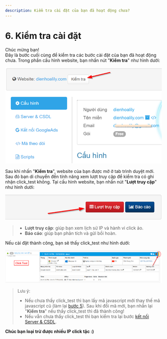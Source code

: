 ```yaml
---
description: Kiểm tra cài đặt của bạn đã hoạt động chưa?
---
```


# 6. Kiểm tra cài đặt

Chúc mừng bạn!  
Đây là bước cuối cùng để kiểm tra các bước cài đặt của bạn đã hoạt động chưa. Trong phần cấu hình website, bạn nhấn nút "**Kiểm tra**" như hình dưới:

![](../.gitbook/assets/test.png)

Sau khi nhấn "**Kiểm tra**", website của bạn được mở ở tab trình duyệt mới. Sau đó bạn di chuyển đến tính năng xem lượt truy cập để kiểm tra có ghi nhận click\_test không. Tại cấu hình website, bạn nhấn nút "**Lượt truy cập**" như hình dưới:

![](../.gitbook/assets/luot-truy-cap.png)

> * **Lượt truy cập**: giúp bạn xem lịch sử IP và hành vi click ảo.
> * **Báo cáo**: giúp bạn phân tích và gửi bồi hoàn.

Nếu cài đặt thành công, bạn sẽ thấy click\_test như hình dưới:

![B&#x1EA1;n s&#x1EBD; th&#x1EA5;y d&#x1EA3;i m&#xE0;u &quot;cam&quot; &#x1EDF; g&#xF3;c ph&#x1EA3;i l&#xE0; click\_test](../.gitbook/assets/click-tets.png)

> Lưu ý:
>
> * Nếu chưa thấy click\_test thì bạn lấy mã javascript mới thay thế mã javascript cũ \(làm lại [bước 5](https://help.clickgumshoe.com/bat-dau-cai-dat/gan-ma-theo-doi-website/co-ban)\). Sau khi đổi mã mới, bạn nhấn lại "**Kiểm tra**" nếu thấy click\_test thì đã thành công!
> * Nếu vẫn chưa thấy click\_test thì bạn kiểm tra lại bước [kết nối Server & CSDL](https://help.clickgumshoe.com/bat-dau-cai-dat/cau-hinh-server-and-database/may-chu-server).

**Chúc bạn loại trừ được nhiều IP click tặc :\)**

